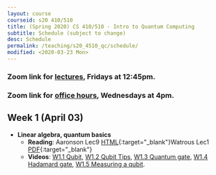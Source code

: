```yaml
---
layout: course
courseid: s20 410/510
title: (Spring 2020) CS 410/510 - Intro to Quantum Computing
subtitle: Schedule (subject to change)
desc: Schedule
permalink: /teaching/s20_4510_qc/schedule/
modified: <2020-03-23 Mon>
---
```

### Zoom link for [lectures](https://pdx.zoom.us/j/202985828), Fridays at 12:45pm. 
### Zoom link for [office hours](https://pdx.zoom.us/j/168363185), Wednesdays at 4pm. 

## Week 1 (April 03) 
* **Linear algebra, quantum basics**
    *  **Reading**: Aaronson Lec9 [HTML](http://www.scottaaronson.com/democritus/lec9.html){:target="_blank"}Watrous Lec1 [PDF](https://cs.uwaterloo.ca/~watrous/CPSC519/LectureNotes/01.pdf){:target="_blank"}
    *  **Videos**: [W1.1 Qubit](https://www.youtube.com/watch?v=X2q1PuI2RFI), [W1.2 Qubit Tips](https://www.youtube.com/watch?v=Jo-RZ27o3Uw), [W1.3 Quantum gate](http://www.youtube.com/watch?v=JDDSjsQLv80), [W1.4 Hadamard gate](http://www.youtube.com/watch?v=x6gOp_o7Bi8), [W1.5 Measuring a qubit](http://www.youtube.com/watch?v=SMbh0GgCN7I). 
